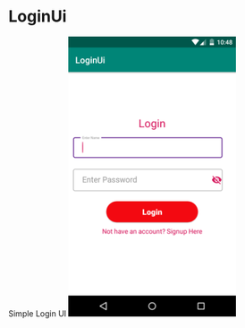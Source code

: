 # LoginUi
Simple Login UI 
<img height="500" src= "https://github.com/pundirbhupendra/LoginUi/blob/master/device-2019-11-24-211944.png"/>
